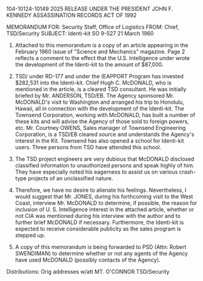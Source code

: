 104-10124-10149 2025 RELEASE UNDER THE PRESIDENT JOHN F. KENNEDY ASSASSINATION RECORDS ACT OF 1992

MEMORANDUM FOR: Security Staff, Office of Logistics
FROM: Chief, TSD/Security
SUBJECT: Identi-kit
SO 9-527
21 March 1960

1. Attached to this memorandum is a copy of an article appearing in the February 1960 issue of "Science and Mechanics" magazine. Page 2 reflects a comment to the effect that the U.S. Intelligence under wrote the development of the Identi-kit to the amount of $87,000.

2. TSD/ under RD-177 and under the (EAPPORT Program has invested $282,531 into the Identi-kit. Chief Hugh C. McDONALD, who is mentioned in the article, is a cleared TSD consultant. He was initially briefed by Mr. ANDERSON, TSD/EB. The Agency sponsored Mr. McDONALD's visit to Washington and arranged his trip to Honolulu, Hawaii, all in connection with the development of the Identi-kit. The Townsend Corporation, working with McDONALD, has built a number of these kits and will advise the Agency of those sold to foreign powers, etc. Mr. Courtney OWENS, Sales manager of Townsend Engineering Corporation, is a TSD/EB cleared source and understands the Agency's interest in the Kit. Townsend has also opened a school for Identi-kit users. Three persons from TSD have attended this school.

3. The TSD project engineers are very dubious that McDONALD disclosed classified information to unauthorized persons and speak highly of him. They have especially noted his eagerness to assist us on various crash-type projects of an unclassified nature.

4. Therefore, we have no desire to alienate his feelings. Nevertheless, I would suggest that Mr. JONES, during his forthcoming visit to the West Coast, interview Mr. McDONALD to determine, if possible, the reason for inclusion of U. S. Intelligence interest in the attached article, whether or not CIA was mentioned during his interview with the author and to further brief McDONALD if necessary. Furthermore, the Identi-kit is expected to receive considerable publicity as the sales program is stepped up.

5. A copy of this memorandum is being forwarded to PSD (Attn: Robert SWENDIMAN) to determine whether or not any agents of the Agency have used McDONALD (possibly contacts of the Agency).

Distributions:
Orig
addresses w/att
MT. O'CONNOR
TSD/Security
